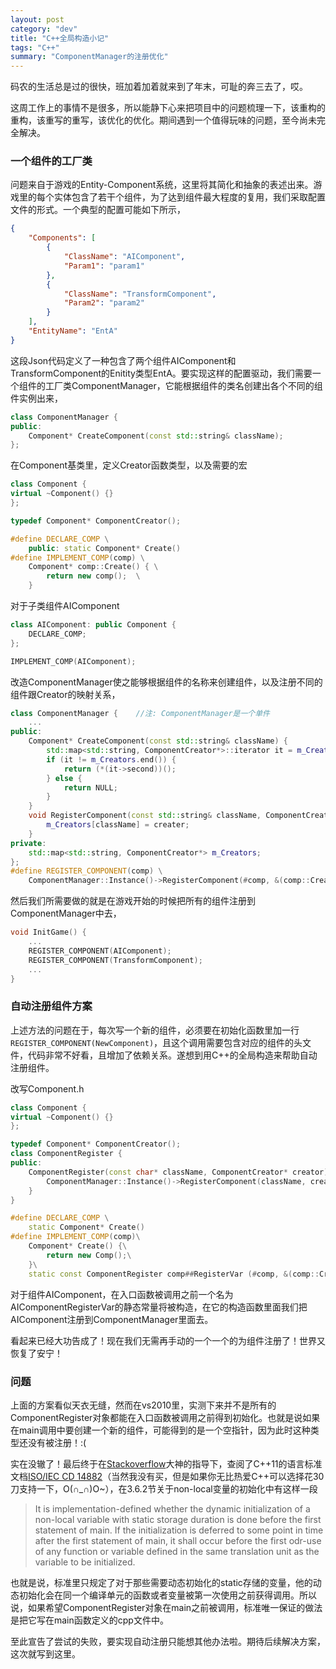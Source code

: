 ```yaml
---
layout: post
category: "dev"
title: "C++全局构造小记"
tags: "C++"
summary: "ComponentManager的注册优化"
---
```


码农的生活总是过的很快，班加着加着就来到了年末，可耻的奔三去了，哎。

这周工作上的事情不是很多，所以能静下心来把项目中的问题梳理一下，该重构的重构，该重写的重写，该优化的优化。期间遇到一个值得玩味的问题，至今尚未完全解决。

### 一个组件的工厂类

问题来自于游戏的Entity-Component系统，这里将其简化和抽象的表述出来。游戏里的每个实体包含了若干个组件，为了达到组件最大程度的复用，我们采取配置文件的形式。一个典型的配置可能如下所示，

```Json
{
    "Components": [
        {
            "ClassName": "AIComponent",
            "Param1": "param1"
        },
        {
            "ClassName": "TransformComponent",
            "Param2": "param2"
        }
    ],
    "EntityName": "EntA"
}
```

这段Json代码定义了一种包含了两个组件AIComponent和TransformComponent的Enitity类型EntA。要实现这样的配置驱动，我们需要一个组件的工厂类ComponentManager，它能根据组件的类名创建出各个不同的组件实例出来，

```Cpp
class ComponentManager {
public:
	Component* CreateComponent(const std::string& className);
};
```

在Component基类里，定义Creator函数类型，以及需要的宏

```Cpp
class Component {
virtual ~Component() {}
};

typedef Component* ComponentCreator();

#define DECLARE_COMP \
	public: static Component* Create()
#define IMPLEMENT_COMP(comp) \
	Component* comp::Create() { \
    	return new comp();	\
    }
```

对于子类组件AIComponent

```Cpp
class AIComponent: public Component {
	DECLARE_COMP;
};
```
```Cpp
IMPLEMENT_COMP(AIComponent);
```

改造ComponentManager使之能够根据组件的名称来创建组件，以及注册不同的组件跟Creator的映射关系，

```Cpp
class ComponentManager {	//注: ComponentManager是一个单件
	...
public:
	Component* CreateComponent(const std::string& className) {
    	std::map<std::string, ComponentCreator*>::iterator it = m_Creators.find(className);
        if (it != m_Creators.end()) {
        	return (*(it->second))();
        } else {
        	return NULL;
        }
    }
    void RegisterComponent(const std::string& className, ComponentCreator* creater) {
    	m_Creators[className] = creater;
    }
private:
	std::map<std::string, ComponentCreator*> m_Creators;
};
#define REGISTER_COMPONENT(comp) \
	ComponentManager::Instance()->RegisterComponent(#comp, &(comp::Create))
```

然后我们所需要做的就是在游戏开始的时候把所有的组件注册到ComponentManager中去，

```Cpp
void InitGame() {
	...
	REGISTER_COMPONENT(AIComponent);
	REGISTER_COMPONENT(TransformComponent);
	...
}
```

### 自动注册组件方案

上述方法的问题在于，每次写一个新的组件，必须要在初始化函数里加一行`REGISTER_COMPONENT(NewComponent)`，且这个调用需要包含对应的组件的头文件，代码非常不好看，且增加了依赖关系。遂想到用C\+\+的全局构造来帮助自动注册组件。

改写Component.h

```Cpp
class Component {
virtual ~Component() {}
};

typedef Component* ComponentCreator();
class ComponentRegister {
public:
	ComponentRegister(const char* className, ComponentCreator* creator) {
    	ComponentManager::Instance()->RegisterComponent(className, creator);
    }
}

#define DECLARE_COMP \
	static Component* Create()
#define IMPLEMENT_COMP(comp)\
	Component* Create() {\
    	return new Comp();\
    }\
	static const ComponentRegister comp##RegisterVar (#comp, &(comp::Create));
```

对于组件AIComponent，在入口函数被调用之前一个名为AIComponentRegisterVar的静态常量将被构造，在它的构造函数里面我们把AIComponent注册到ComponentManager里面去。

看起来已经大功告成了！现在我们无需再手动的一个一个的为组件注册了！世界又恢复了安宁！

### 问题

上面的方案看似天衣无缝，然而在vs2010里，实测下来并不是所有的ComponentRegister对象都能在入口函数被调用之前得到初始化。也就是说如果在main调用中要创建一个新的组件，可能得到的是一个空指针，因为此时这种类型还没有被注册！:(

实在没辙了！最后终于在[Stackoverflow](http://www.stackoverflow.com)大神的指导下，查阅了C\+\+11的语言标准文档[ISO/IEC CD 14882](http://webstore.ansi.org/RecordDetail.aspx?sku=INCITS%2FISO%2FIEC+14882-2012)（当然我没有买，但是如果你无比热爱C\+\+可以选择花30刀支持一下，O(∩_∩)O~），在3.6.2节关于non-local变量的初始化中有这样一段

> It is implementation-defined whether the dynamic initialization of a non-local variable with static storage duration is done before the first statement of main. If the initialization is deferred to some point in time after the first statement of main, it shall occur before the first odr-use of any function or variable defined in the same translation unit as the variable to be initialized.

也就是说，标准里只规定了对于那些需要动态初始化的static存储的变量，他的动态初始化会在同一个编译单元的函数或者变量被第一次使用之前获得调用。所以说，如果希望ComponentRegister对象在main之前被调用，标准唯一保证的做法是把它写在main函数定义的cpp文件中。

至此宣告了尝试的失败，要实现自动注册只能想其他办法啦。期待后续解决方案，这次就写到这里。



